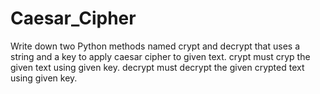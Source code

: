 # Caesar_Cipher
Write down two Python methods named crypt and decrypt that uses a string and a key to apply caesar cipher to given text.
crypt must cryp the given text using given key.
decrypt must decrypt the given crypted text using given key.
